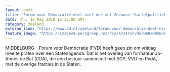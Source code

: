 ```yaml
---
layout: post
title: "Forum voor Democratie doet niet mee met Zeeuwse ‘kartelpolitiek’"
date: Thu, 16 May 2019 15:35:00 GMT
category: zeeland
externe_link: "https://www.ad.nl/zeeland/forum-voor-democratie-doet-niet-mee-met-zeeuwse-kartelpolitiek~ac41b2a4/"
feature_image: "https://images4.persgroep.net/rcs/X7s4rcnvUolwAOxH9SNuFgNGC-Y/diocontent/143882585/_fitwidth/400/?appId=21791a8992982cd8da851550a453bd7f&quality=0.7"
---
```


MIDDELBURG - Forum voor Democratie (FVD) heeft geen zin om vrijdag mee te praten over een Statenagenda. Dat is het overleg van formateur Jo-Annes de Bat (CDA), die een bestuur samenstelt met SGP, VVD en PvdA,  met de overige fracties in de Staten.
